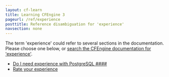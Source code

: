 ```yaml
---
layout: cf-learn
title: Learning CFEngine 3
pageurl: /ref/experience
posttitle: Reference disambiguation for 'experience'
navsection: none
---
```


The term 'experience' could refer to several sections in the documentation. Please choose one below, or
[search the CFEngine documentation for 'experience'](http://cfengine.com/docs/latest/search.html?q=experience).

- [Do I need experience with PostgreSQL \#\#\#\#](http://cfengine.com/docs/latest/guide-faq.html#do-i-need-experience-with-postgresql-####)
- [Rate your experience](http://cfengine.com/docs/latest/guide-installation-and-configuration-general-installation-installation-enterprise-free.html#rate-your-experience)
